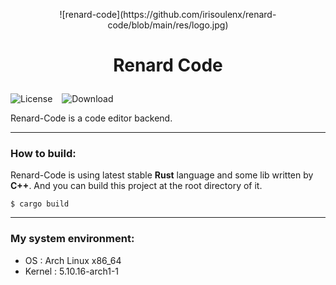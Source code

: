 <p align="center"> ![renard-code](https://github.com/irisoulenx/renard-code/blob/main/res/logo.jpg) </p>

# <p align="center">Renard Code</p>

![License](https://img.shields.io/github/license/irisoulenx/irienx-code?color=lightgrey&style=flat-square)
&ensp;
![Download](https://img.shields.io/github/downloads/irisoulenx/irienx-code/total?style=flat-square)

Renard-Code is a code editor backend.

---

### How to build:

Renard-Code is using  latest stable **Rust** language and some lib written by **C++**. And you can build this project at the root directory of it.

```
$ cargo build
```

---

### My system environment:
* OS : Arch Linux x86_64 
*  Kernel : 5.10.16-arch1-1 
